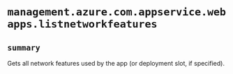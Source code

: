 # `management.azure.com.appservice.webapps.listnetworkfeatures`

## `summary`
Gets all network features used by the app (or deployment slot, if specified).


